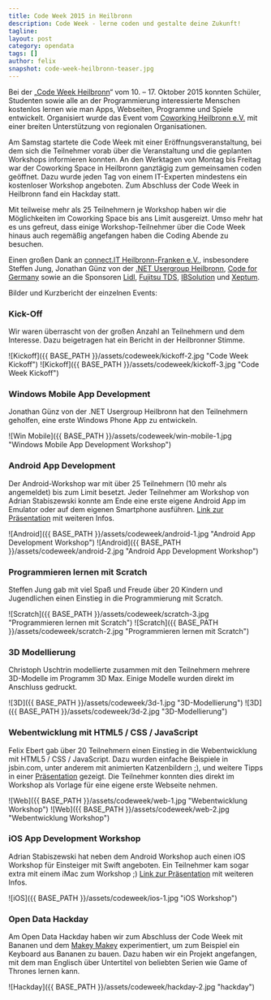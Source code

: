 ```yaml
---
title: Code Week 2015 in Heilbronn 
description: Code Week - lerne coden und gestalte deine Zukunft!
tagline:
layout: post
category: opendata
tags: []
author: felix
snapshot: code-week-heilbronn-teaser.jpg
---
```


Bei der „[Code Week Heilbronn](http://attending.io/events/codeweek-heilbronn)“ vom 10. – 17. Oktober 2015 konnten Schüler, Studenten sowie alle an der Programmierung interessierte Menschen kostenlos lernen wie man Apps, Webseiten, Programme und Spiele entwickelt. Organisiert wurde das Event vom [Coworking Heilbronn e.V.](http://www.coworking-heilbronn.org/) mit einer breiten Unterstützung von regionalen Organisationen.

Am Samstag startete die Code Week mit einer Eröffnungsveranstaltung, bei dem sich die Teilnehmer vorab über die Veranstaltung und die geplanten Workshops informieren konnten. An den Werktagen von Montag bis Freitag war der Coworking Space in Heilbronn ganztägig zum gemeinsamen coden geöffnet. Dazu wurde jeden Tag von einem IT-Experten mindestens ein kostenloser Workshop angeboten. Zum Abschluss der Code Week in Heilbronn fand ein Hackday statt.

Mit teilweise mehr als 25 Teilnehmern je Workshop haben wir die Möglichkeiten im Coworking Space bis ans Limit ausgereizt. Umso mehr hat es uns gefreut, dass einige Workshop-Teilnehmer über die Code Week hinaus auch regemäßig angefangen haben die Coding Abende zu besuchen.

Einen großen Dank an [connect.IT Heilbronn-Franken e.V.](http://www.connect-it.hn/), insbesondere Steffen Jung, Jonathan Günz von der [.NET Usergroup Heilbronn](http://www.hn-dotnet.de/), [Code for Germany](http://codefor.de) sowie an die Sponsoren [Lidl](http://www.it-bei-lidl.com/), [Fujitsu TDS](http://tds.fujitsu.com/), [IBSolution](http://ibsolution.de/) und [Xeptum](http://www.xeptum.com/). 

Bilder und Kurzbericht der einzelnen Events:

### Kick-Off

Wir waren überrascht von der großen Anzahl an Teilnehmern und dem Interesse. Dazu beigetragen hat ein Bericht in der Heilbronner Stimme.

![Kickoff]({{ BASE_PATH }}/assets/codeweek/kickoff-2.jpg "Code Week Kickoff")
![Kickoff]({{ BASE_PATH }}/assets/codeweek/kickoff-3.jpg "Code Week Kickoff")

### Windows Mobile App Development

Jonathan Günz von der .NET Usergroup Heilbronn hat den Teilnehmern geholfen, eine erste Windows Phone App zu entwickeln.  

![Win Mobile]({{ BASE_PATH }}/assets/codeweek/win-mobile-1.jpg "Windows Mobile App Development Workshop")

### Android App Development

Der Android-Workshop war mit über 25 Teilnehmern (10 mehr als angemeldet) bis zum Limit besetzt.
Jeder Teilnehmer am Workshop von Adrian Stabiszewski konnte am Ende eine erste eigene Android App im Emulator oder auf dem eigenen Smartphone ausführen. [Link zur Präsentation](https://docs.google.com/presentation/d/1Y3p-QyokznQQ3Mm20557hXMT-W-YIBqG17A40Gw0f0E/edit?usp=sharing) mit weiteren Infos.

![Android]({{ BASE_PATH }}/assets/codeweek/android-1.jpg "Android App Development Workshop")
![Android]({{ BASE_PATH }}/assets/codeweek/android-2.jpg "Android App Development Workshop")

### Programmieren lernen mit Scratch

Steffen Jung gab mit viel Spaß und Freude über 20 Kindern und Jugendlichen einen Einstieg in die Programmierung mit Scratch. 

![Scratch]({{ BASE_PATH }}/assets/codeweek/scratch-3.jpg "Programmieren lernen mit Scratch")
![Scratch]({{ BASE_PATH }}/assets/codeweek/scratch-2.jpg "Programmieren lernen mit Scratch")

### 3D Modellierung

Christoph Uschtrin modellierte zusammen mit den Teilnehmern mehrere 3D-Modelle im Programm 3D Max. Einige Modelle wurden direkt im Anschluss gedruckt.

![3D]({{ BASE_PATH }}/assets/codeweek/3d-1.jpg "3D-Modellierung")
![3D]({{ BASE_PATH }}/assets/codeweek/3d-2.jpg "3D-Modellierung")

### Webentwicklung mit HTML5 / CSS / JavaScript

Felix Ebert gab über 20 Teilnehmern einen Einstieg in die Webentwicklung mit HTML5 / CSS / JavaScript. Dazu wurden einfache Beispiele in jsbin.com, unter anderem mit animierten Katzenbildern ;), und weitere Tipps in einer [Präsentation](https://docs.google.com/presentation/d/1UEYuMWAasETsM6sJtXUrP8JNTbVHzjbSNgiW4FUbZNA/edit?usp=sharing) gezeigt. Die Teilnehmer konnten dies direkt im Workshop als Vorlage für eine eigene erste Webseite nehmen. 

![Web]({{ BASE_PATH }}/assets/codeweek/web-1.jpg "Webentwicklung Workshop")
![Web]({{ BASE_PATH }}/assets/codeweek/web-2.jpg "Webentwicklung Workshop")

### iOS App Development Workshop

Adrian Stabiszewski hat neben dem Android Workshop auch einen iOS Workshop für Einsteiger mit Swift angeboten. Ein Teilnehmer kam sogar extra mit einem iMac zum Workshop ;) [Link zur Präsentation](https://docs.google.com/presentation/d/1ytRXbuvPGgmZZFeaZ5CskUBdL7ubKvIu-Eh3hLwOe2I/edit?usp=sharing) mit weiteren Infos.
 
![iOS]({{ BASE_PATH }}/assets/codeweek/ios-1.jpg "iOS Workshop")

### Open Data Hackday

Am Open Data Hackday haben wir zum Abschluss der Code Week mit Bananen und dem [Makey Makey](http://www.makeymakey.com/) experimentiert, um zum Beispiel ein Keyboard aus Bananen zu bauen. Dazu haben wir ein Projekt angefangen, mit dem man Englisch über Untertitel von beliebten Serien wie Game of Thrones lernen kann.

![Hackday]({{ BASE_PATH }}/assets/codeweek/hackday-2.jpg "hackday")
